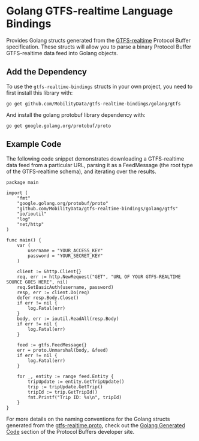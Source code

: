 # Golang GTFS-realtime Language Bindings

Provides Golang structs generated from the
[GTFS-realtime](https://github.com/google/transit/tree/master/gtfs-realtime) Protocol
Buffer specification.  These structs will allow you to parse a binary Protocol
Buffer GTFS-realtime data feed into Golang objects.

## Add the Dependency

To use the `gtfs-realtime-bindings` structs in your own project, you need to
first install this library with: 

```
go get github.com/MobilityData/gtfs-realtime-bindings/golang/gtfs
```

And install the golang protobuf library dependency with:
```
go get google.golang.org/protobuf/proto
```

## Example Code

The following code snippet demonstrates downloading a GTFS-realtime data feed
from a particular URL, parsing it as a FeedMessage (the root type of the
GTFS-realtime schema), and iterating over the results.

```golang
package main

import (
    "fmt"
    "google.golang.org/protobuf/proto"
    "github.com/MobilityData/gtfs-realtime-bindings/golang/gtfs"
    "io/ioutil"
    "log"
    "net/http"
)

func main() {
    var (
        username = "YOUR_ACCESS_KEY"
        password = "YOUR_SECRET_KEY"
    )

    client := &http.Client{}
    req, err := http.NewRequest("GET", "URL OF YOUR GTFS-REALTIME SOURCE GOES HERE", nil)
    req.SetBasicAuth(username, password)
    resp, err := client.Do(req)
    defer resp.Body.Close()
    if err != nil {
        log.Fatal(err)
    }
    body, err := ioutil.ReadAll(resp.Body)
    if err != nil {
        log.Fatal(err)
    }

    feed := gtfs.FeedMessage{}
    err = proto.Unmarshal(body, &feed)
    if err != nil {
        log.Fatal(err)
    }

    for _, entity := range feed.Entity {
        tripUpdate := entity.GetTripUpdate()
        trip := tripUpdate.GetTrip()
        tripId := trip.GetTripId()
        fmt.Printf("Trip ID: %s\n", tripId)
    }
}
```

For more details on the naming conventions for the Golang structs generated
from the
[gtfs-realtime.proto](https://github.com/google/transit/blob/master/gtfs-realtime/proto/gtfs-realtime.proto),
check out the
[Golang Generated Code](https://developers.google.com/protocol-buffers/docs/reference/go-generated)
section of the Protocol Buffers developer site.
